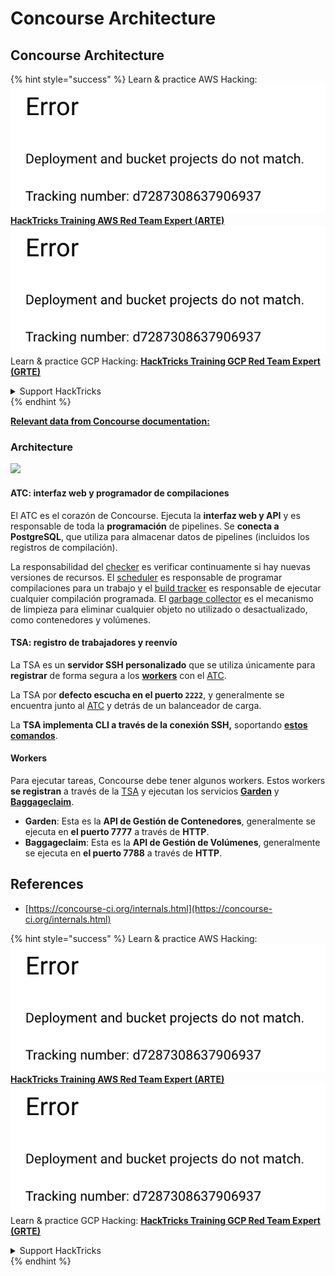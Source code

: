 # Concourse Architecture

## Concourse Architecture

{% hint style="success" %}
Learn & practice AWS Hacking:<img src="../../.gitbook/assets/image (1) (1).png" alt="" data-size="line">[**HackTricks Training AWS Red Team Expert (ARTE)**](https://training.hacktricks.xyz/courses/arte)<img src="../../.gitbook/assets/image (1) (1).png" alt="" data-size="line">\
Learn & practice GCP Hacking: <img src="../../.gitbook/assets/image (2).png" alt="" data-size="line">[**HackTricks Training GCP Red Team Expert (GRTE)**<img src="../../.gitbook/assets/image (2).png" alt="" data-size="line">](https://training.hacktricks.xyz/courses/grte)

<details>

<summary>Support HackTricks</summary>

* Check the [**subscription plans**](https://github.com/sponsors/carlospolop)!
* **Join the** 💬 [**Discord group**](https://discord.gg/hRep4RUj7f) or the [**telegram group**](https://t.me/peass) or **follow** us on **Twitter** 🐦 [**@hacktricks\_live**](https://twitter.com/hacktricks\_live)**.**
* **Share hacking tricks by submitting PRs to the** [**HackTricks**](https://github.com/carlospolop/hacktricks) and [**HackTricks Cloud**](https://github.com/carlospolop/hacktricks-cloud) github repos.

</details>
{% endhint %}

[**Relevant data from Concourse documentation:**](https://concourse-ci.org/internals.html)

### Architecture

![](<../../.gitbook/assets/image (187).png>)

#### ATC: interfaz web y programador de compilaciones

El ATC es el corazón de Concourse. Ejecuta la **interfaz web y API** y es responsable de toda la **programación** de pipelines. Se **conecta a PostgreSQL**, que utiliza para almacenar datos de pipelines (incluidos los registros de compilación).

La responsabilidad del [checker](https://concourse-ci.org/checker.html) es verificar continuamente si hay nuevas versiones de recursos. El [scheduler](https://concourse-ci.org/scheduler.html) es responsable de programar compilaciones para un trabajo y el [build tracker](https://concourse-ci.org/build-tracker.html) es responsable de ejecutar cualquier compilación programada. El [garbage collector](https://concourse-ci.org/garbage-collector.html) es el mecanismo de limpieza para eliminar cualquier objeto no utilizado o desactualizado, como contenedores y volúmenes.

#### TSA: registro de trabajadores y reenvío

La TSA es un **servidor SSH personalizado** que se utiliza únicamente para **registrar** de forma segura a los [**workers**](https://concourse-ci.org/internals.html#architecture-worker) con el [ATC](https://concourse-ci.org/internals.html#component-atc).

La TSA por **defecto escucha en el puerto `2222`**, y generalmente se encuentra junto al [ATC](https://concourse-ci.org/internals.html#component-atc) y detrás de un balanceador de carga.

La **TSA implementa CLI a través de la conexión SSH,** soportando [**estos comandos**](https://concourse-ci.org/internals.html#component-tsa).

#### Workers

Para ejecutar tareas, Concourse debe tener algunos workers. Estos workers **se registran** a través de la [TSA](https://concourse-ci.org/internals.html#component-tsa) y ejecutan los servicios [**Garden**](https://github.com/cloudfoundry-incubator/garden) y [**Baggageclaim**](https://github.com/concourse/baggageclaim).

* **Garden**: Esta es la **API de Gestión de Contenedores**, generalmente se ejecuta en **el puerto 7777** a través de **HTTP**.
* **Baggageclaim**: Esta es la **API de Gestión de Volúmenes**, generalmente se ejecuta en **el puerto 7788** a través de **HTTP**.

## References

* [https://concourse-ci.org/internals.html](https://concourse-ci.org/internals.html)

{% hint style="success" %}
Learn & practice AWS Hacking:<img src="../../.gitbook/assets/image (1) (1).png" alt="" data-size="line">[**HackTricks Training AWS Red Team Expert (ARTE)**](https://training.hacktricks.xyz/courses/arte)<img src="../../.gitbook/assets/image (1) (1).png" alt="" data-size="line">\
Learn & practice GCP Hacking: <img src="../../.gitbook/assets/image (2).png" alt="" data-size="line">[**HackTricks Training GCP Red Team Expert (GRTE)**<img src="../../.gitbook/assets/image (2).png" alt="" data-size="line">](https://training.hacktricks.xyz/courses/grte)

<details>

<summary>Support HackTricks</summary>

* Check the [**subscription plans**](https://github.com/sponsors/carlospolop)!
* **Join the** 💬 [**Discord group**](https://discord.gg/hRep4RUj7f) or the [**telegram group**](https://t.me/peass) or **follow** us on **Twitter** 🐦 [**@hacktricks\_live**](https://twitter.com/hacktricks\_live)**.**
* **Share hacking tricks by submitting PRs to the** [**HackTricks**](https://github.com/carlospolop/hacktricks) and [**HackTricks Cloud**](https://github.com/carlospolop/hacktricks-cloud) github repos.

</details>
{% endhint %}
